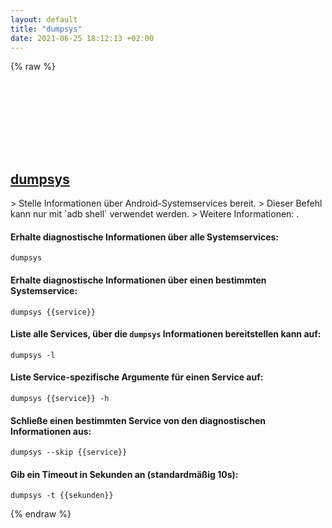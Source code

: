 ```yaml
---
layout: default
title: "dumpsys"
date: 2021-06-25 18:12:13 +02:00
---
```

{% raw %}
<h2 id="dumpsys">
  <a href="/de/android/dumpsys.html">dumpsys</a> <a href="#dumpsys"><svg class="icon">
    <use href="/assets/images/unicode_sprite.svg#link" />
  </svg></a>
</h2>
> Stelle Informationen über Android-Systemservices bereit.
> Dieser Befehl kann nur mit `adb shell` verwendet werden.
> Weitere Informationen: <https://developer.android.com/studio/command-line/dumpsys>.

#### Erhalte diagnostische Informationen über alle Systemservices:
```shell
dumpsys
```
#### Erhalte diagnostische Informationen über einen bestimmten Systemservice:
```shell
dumpsys {{service}}
```
#### Liste alle Services, über die `dumpsys` Informationen bereitstellen kann auf:
```shell
dumpsys -l
```
#### Liste Service-spezifische Argumente für einen Service auf:
```shell
dumpsys {{service}} -h
```
#### Schließe einen bestimmten Service von den diagnostischen Informationen aus:
```shell
dumpsys --skip {{service}}
```
#### Gib ein Timeout in Sekunden an (standardmäßig 10s):
```shell
dumpsys -t {{sekunden}}
```
{% endraw %}